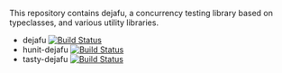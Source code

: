 This repository contains dejafu, a concurrency testing library based
on typeclasses, and various utility libraries.

- dejafu       [![Build Status][dejafu-status]][dejafu-log]
- hunit-dejafu [![Build Status][hunit-status]][hunit-log]
- tasty-dejafu [![Build Status][tasty-status]][tasty-log]

[dejafu-status]: http://ci.barrucadu.co.uk/job/(dejafu)/job/dejafu/badge/icon?style=plastic
[dejafu-log]:    http://ci.barrucadu.co.uk/job/(dejafu)/job/dejafu/

[hunit-status]: http://ci.barrucadu.co.uk/job/(dejafu)/job/hunit-dejafu/badge/icon?style=plastic
[hunit-log]:    http://ci.barrucadu.co.uk/job/(dejafu)/job/hunit-dejafu/

[tasty-status]: http://ci.barrucadu.co.uk/job/(dejafu)/job/tasty-dejafu/badge/icon?style=plastic
[tasty-log]:    http://ci.barrucadu.co.uk/job/(dejafu)/job/tasty-dejafu/
